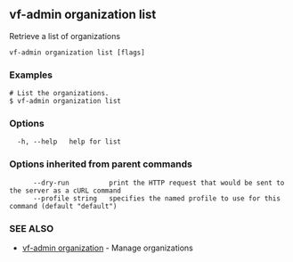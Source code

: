 ## vf-admin organization list

Retrieve a list of organizations

```
vf-admin organization list [flags]
```

### Examples

```
# List the organizations.
$ vf-admin organization list

```

### Options

```
  -h, --help   help for list
```

### Options inherited from parent commands

```
      --dry-run          print the HTTP request that would be sent to the server as a cURL command
      --profile string   specifies the named profile to use for this command (default "default")
```

### SEE ALSO

* [vf-admin organization](vf-admin_organization.md)	 - Manage organizations

